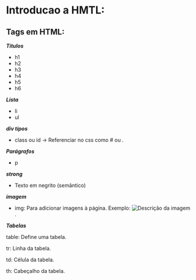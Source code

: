 # Introducao a HMTL:

## Tags em HTML:

***Titulos***
- h1
- h2
- h3
- h4
- h5
- h6

***Lista***
- li
- ul

***div tipos***
- class ou id -> Referenciar no css como # ou .

***Parágrafos***
- p

***strong***
- Texto em negrito (semântico)

***imagem***
- img: Para adicionar imagens à página.
Exemplo: <img src="imagem.jpg" alt="Descrição da imagem">.

***Tabelas***

table: Define uma tabela.

tr: Linha da tabela.

td: Célula da tabela.

th: Cabeçalho da tabela.


